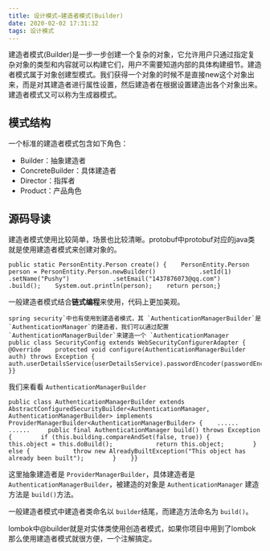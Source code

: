 ```yaml
---
title: 设计模式—建造者模式(Builder)
date: 2020-02-02 17:31:32
tags: 设计模式
---
```


建造者模式(Builder)是一步一步创建一个复杂的对象，它允许用户只通过指定复杂对象的类型和内容就可以构建它们，用户不需要知道内部的具体构建细节。建造者模式属于对象创建型模式。我们获得一个对象的时候不是直接new这个对象出来，而是对其建造者进行属性设置，然后建造者在根据设置建造出各个对象出来。建造者模式又可以称为生成器模式。



## 模式结构

一个标准的建造者模式包含如下角色：

- Builder：抽象建造者
- ConcreteBuilder：具体建造者
- Director：指挥者
- Product：产品角色

## 源码导读

建造者模式使用比较简单，场景也比较清晰。protobuf中protobuf对应的java类就是使用建造者模式来创建对象的。

```
public static PersonEntity.Person create() {    PersonEntity.Person person = PersonEntity.Person.newBuilder()            .setId(1)            .setName("Pushy")            .setEmail("1437876073@qq.com")            .build();    System.out.println(person);    return person;}
```

一般建造者模式结合**链式编程**来使用，代码上更加美观。

```
spring security`中也有使用到建造者模式，其 `AuthenticationManagerBuilder`是 `AuthenticationManager`的建造者，我们可以通过配置 `AuthenticationManagerBuilder`来建造一个 `AuthenticationManager
public class SecurityConfig extends WebSecurityConfigurerAdapter {    @Override    protected void configure(AuthenticationManagerBuilder auth) throws Exception {        auth.userDetailsService(userDetailsService).passwordEncoder(passwordEncoder);    }}
```

我们来看看 `AuthenticationManagerBuilder`

```
public class AuthenticationManagerBuilder extends AbstractConfiguredSecurityBuilder<AuthenticationManager, AuthenticationManagerBuilder> implements ProviderManagerBuilder<AuthenticationManagerBuilder> {    ......    ......     public final AuthenticationManager build() throws Exception {        if (this.building.compareAndSet(false, true)) {            this.object = this.doBuild();            return this.object;        } else {            throw new AlreadyBuiltException("This object has already been built");        }    }}
```

这里抽象建造者是 `ProviderManagerBuilder`，具体建造者是 `AuthenticationManagerBuilder`，被建造的对象是 `AuthenticationManager` 建造方法是 `build()`方法。

一般建造者模式中建造者类命名以 `builder`结尾，而建造方法命名为 `build()`。

lombok中@builder就是对实体类使用创造者模式，如果你项目中用到了lombok那么使用建造者模式就很方便，一个注解搞定。